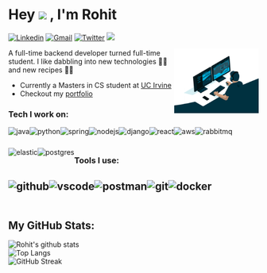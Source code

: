 # Hey <img src="https://raw.githubusercontent.com/MartinHeinz/MartinHeinz/master/wave.gif" width="30px"> , I'm Rohit
[![Linkedin](https://img.shields.io/badge/-LinkedIn-blue?style=flat&logo=Linkedin&logoColor=white)](https://www.linkedin.com/in/rohitvadali/)
[![Gmail](https://img.shields.io/badge/-Gmail-c14438?style=flat&logo=Gmail&logoColor=white)](mailto:srvadali@uci.edu)
[![Twitter](https://img.shields.io/badge/-Twitter-blue?style=flat&logo=Twitter&logoColor=white)](https://twitter.com/meduvadapav)
![](https://komarev.com/ghpvc/?username=enigmavadali&label=Profile%20views&color=0e75b6&style=flat)

<img align="right" alt="GIF" src="https://github.com/enigmavadali/enigmavadali/blob/a876db805d8740ae8dbfcc6e6574fe124c6e473e/assets/developer.gif" width="170px" height="130px" />

A full-time backend developer turned full-time student. I like dabbling into new technologies :technologist: and new recipes :man_cook:
- Currently a Masters in CS student at [UC Irvine](https://mcs.ics.uci.edu/)
- Checkout my [portfolio]()

### Tech I work on:
<a href="https://www.java.com/en/" target="_blank"> <img align="left" src="https://www.vectorlogo.zone/logos/java/java-icon.svg" alt="java" height="42px"/> </a>
<a href="https://www.python.org/" target="_blank"> <img align="left" src="https://www.vectorlogo.zone/logos/python/python-icon.svg" alt="python" height="42px"/> </a>
<a href="https://spring.io/" target="_blank"> <img align="left" src="https://www.vectorlogo.zone/logos/springio/springio-icon.svg" alt="spring" height="42px"/> </a>
<a href="https://nodejs.org/en" target="_blank"> <img align="left" src="https://www.vectorlogo.zone/logos/nodejs/nodejs-icon.svg" alt="nodejs" height="42px"/> </a>
<a href="https://www.djangoproject.com/" target="_blank"> <img align="left" src="https://www.vectorlogo.zone/logos/djangoproject/djangoproject-icon.svg" alt="django" height="42px"/> </a>
<a href="https://react.dev/" target="_blank"> <img align="left" src="https://www.vectorlogo.zone/logos/reactjs/reactjs-icon.svg" alt="react" height="42px"/> </a>
<a href="https://aws.amazon.com/" target="_blank"> <img align="left" src="https://www.vectorlogo.zone/logos/amazon_aws/amazon_aws-icon.svg" alt="aws" height="42px"/> </a>
<a href="https://www.rabbitmq.com/" target="_blank"> <img align="left" src="https://www.vectorlogo.zone/logos/rabbitmq/rabbitmq-icon.svg" alt="rabbitmq" height="42px"/> </a>
<a href="https://www.elastic.co/" target="_blank"> <img align="left" src="https://www.vectorlogo.zone/logos/elastic/elastic-icon.svg" alt="elastic" height="42px"/> </a>
<a href="https://www.postgresql.org/" target="_blank"> <img align="left" src="https://www.vectorlogo.zone/logos/postgresql/postgresql-icon.svg" alt="postgres" height="42px"/> </a>

<br>
<br>

### Tools I use:
<a href="https://github.com" target="_blank"> <img align="left" src="https://www.vectorlogo.zone/logos/github/github-tile.svg" alt="github" height="42px"/> </a>
<a href="https://code.visualstudio.com/" target="_blank"> <img align="left" src="https://www.vectorlogo.zone/logos/visualstudio_code/visualstudio_code-icon.svg" alt="vscode" height="42px"/> </a>
<a href="https://www.postman.com/" target="_blank"> <img align="left" src="https://www.vectorlogo.zone/logos/getpostman/getpostman-icon.svg" alt="postman" height="42px"/> </a>
<a href="https://git-scm.com/" target="_blank"> <img align="left" src="https://www.vectorlogo.zone/logos/git-scm/git-scm-icon.svg" alt="git" height="42px"/> </a>
<a href="https://www.docker.com/" target="_blank"> <img align="left" src="https://www.vectorlogo.zone/logos/docker/docker-tile.svg" alt="docker" height="42px"/> </a>
<br>
<br>
---

## My GitHub Stats:
![Rohit's github stats](https://github-readme-stats.vercel.app/api?username=enigmavadali&show_icons=true&title_color=ffc857&icon_color=8ac926&text_color=daf7dc&bg_color=151515&count_private=true&include_all_commits=true)
<br>
![Top Langs](https://github-readme-stats.vercel.app/api/top-langs/?username=enigmavadali&layout=compact&text_color=daf7dc&bg_color=151515&hide=css,html,php)
<br>
![GitHub Streak](https://github-readme-streak-stats.herokuapp.com/?user=enigmavadali&theme=dark)


